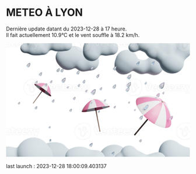# METEO À LYON

Dernière update datant du 2023-12-28 à 17 heure.  
Il fait actuellement 10.9°C et le vent souffle à 18.2 km/h.      

![](./.github/rain.png)

last launch : 2023-12-28 18:00:09.403137
